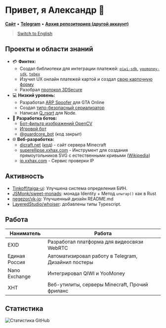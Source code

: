 # Привет, я Александр 👋

[**Сайт**](https://alexxgrib.me) &bull; [**Telegram**](https://t.me/AlexXanderGrib) &bull; [**Архив репозиториев (другой аккаунт)**](https://github.com/alexxgrib)

> [Switch to English](./README.md)

## Проекты и области знаний

- 💳 **Финтех:**
  - Создал библиотеки для интеграции платежей: [`qiwi-sdk`](https://github.com/AlexXanderGrib/node-qiwi-sdk),
    [`yoomoney-sdk`](https://github.com/AlexXanderGrib/yoomoney-sdk), [`tebex`](https://github.com/AlexXanderGrib/tebex)
  - Изучил UX онлайн платежей картой и создал [свою карточную форму](https://github.com/AlexXanderGrib/payform-react)
  - Разобрал [протокол 3DSecure](https://gist.github.com/AlexXanderGrib/c6670664383d8ed8cdb55cc2084cf250)
- 💻 **Низкий уровень:**
  - Разработал [ARP Spoofer](https://github.com/alexxgrib/ip-capture) для GTA Online
  - Создал [типо-безопасный сериализатор](https://github.com/AlexXanderGrib/ts-struct)
  - Написал [Q_rsqrt](https://github.com/alexxgrib/qrsqrt-node-benchmark) для Node.
- 🤖 **Разработка ботов:**
  - [Бот-фильтр изображений OpenCV](https://github.com/alexxgrib/draw-on-desk-bot)
  - [Игровой бот](https://github.com/alexxgrib/brawl-gamble-bot)
  - [@guardcore_bot](https://t.me/guardcore_bot) (код закрыт)
- 🌐 **Веб-разработка:**
  - [dicraft.net](https://dicraft.net) ([код](https://github.com/AlexXanderGrib/dicraft.net)) - сайт сервера Minecraft
  - [superellipse.xxhax.com](https://superellipse.xxhax.com/) - Инструмент для создания прямоугольников SVG с естественными кривыми ([Wikipedia](https://en.wikipedia.org/wiki/Superellipse))
  - [ip.xxhax.com](https://ip.xxhax.com/) - Сервис проверки IP

## Активность

- [Tinkoff/taiga-ui](https://github.com/Tinkoff/taiga-ui/issues/2755): Улучшена система определения БИН.
- [JSMonk/sweet-monads](https://github.com/JSMonk/sweet-monads/pull/46): монада Identity + Метод `unwrap()` как в Rust
- [negezor/vk-io](https://github.com/negezor/vk-io/pull/489): Улучшенный дизайн README.md
- [LayeredStudio/whoiser](https://github.com/LayeredStudio/whoiser/pull/34): добавлены типы Typescript.

## Работа

| Наниматель    | Работа                                              |
| ------------- | --------------------------------------------------- |
| EXID          | Разработал платформа для видеосвязи WebRTC          |
| Единая Россия | Автоматизировал работу в Telegram, Дизайнил постеры |
| Nano Exchange | Интегрировал QIWI и YooMoney                        |
| XHT           | Веб-утилиты, серверы Minecraft, Прочий фриланс      |

## Статистика

![Статистика GitHub](https://github-readme-stats.vercel.app/api?username=AlexXanderGrib&show_icons=true&theme=tokyonight)

